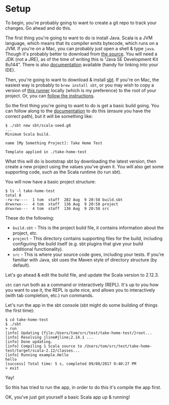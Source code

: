 # Setup

To begin, you're probably going to want to create a git repo to track your changes. Go ahead and do this.

The first thing you're going to want to do is install Java. Scala is a JVM language, which means that its compiler emits bytecode, which runs on a JVM. If you're on a Mac, you can probably just open a shell & type `java`. Though it's probably better to download from [the source](http://www.oracle.com/technetwork/java/javase/downloads/jdk8-downloads-2133151.html). You will need a JDK (not a JRE), as of the time of writing this is "Java SE Development Kit 8u144". There is also [documentation](http://www.oracle.com/technetwork/java/javase/documentation/jdk8-doc-downloads-2133158.html) available (handy for linking into your IDE).

Then, you're going to want to download & install [sbt](http://www.scala-sbt.org). If you're on Mac, the easiest way is probably to `brew install sbt`, or you may wish to copy a version of [this runner](https://github.com/paulp/sbt-extras) locally (which is my preference) to the root of your project. Or, you can [follow the instructions](http://www.scala-sbt.org/0.13/docs/Setup.html).

So the first thing you're going to want to do is get a basic build going. You can follow along to the [documentation](http://www.scala-sbt.org/0.13/docs/Hello.html) to do this (ensure you have the correct path), but it will be something like:

```
$ ./sbt new sbt/scala-seed.g8
...
Minimum Scala build. 

name [My Something Project]: Take Home Test

Template applied in ./take-home-test
```

What this will do is bootstrap sbt by downloading the latest version, then create a new project using the values you've given it. You will also get some supporting code, such as the Scala runtime (to run sbt).

You will now have a basic project structure:

```
$ ls -l take-home-test
total 8
-rw-rw----  1 tom  staff  282 Aug  9 20:58 build.sbt
drwxrwx---  4 tom  staff  136 Aug  9 20:58 project
drwxrwx---  4 tom  staff  136 Aug  9 20:58 src
```

These do the following:

* `build.sbt` - This is the project build file, it contains information about the project, etc.
* `project` - This directory contains supporting files for the build, including configuring the build itself (e.g. sbt plugins that give your build additional functionality).
* `src` - This is where your source code goes, including your tests. If you're familiar with Java, sbt uses the Maven style of directory structure (by default).

Let's go ahead & edit the build file, and update the Scala version to 2.12.3.

`sbt` can run both as a command or interactively (REPL). It's up to you how you want to use it, the REPL is quite nice, and allows you to interactively (with tab completion, etc.) run commands.

Let's run the app in the sbt console (sbt might do some building of things the first time):

```
$ cd take-home-test
$ ./sbt
> run
[info] Updating {file:/Users/tom/src/test/take-home-test/}root...
[info] Resolving jline#jline;2.14.1 ...
[info] Done updating.
[info] Compiling 1 Scala source to /Users/tom/src/test/take-home-test/target/scala-2.12/classes...
[info] Running example.Hello 
hello
[success] Total time: 5 s, completed 09/08/2017 9:40:27 PM
> exit
```

Yay!

So this has tried to run the app, in order to do this it's compile the app first.

OK, you've just got yourself a basic Scala app up & running!